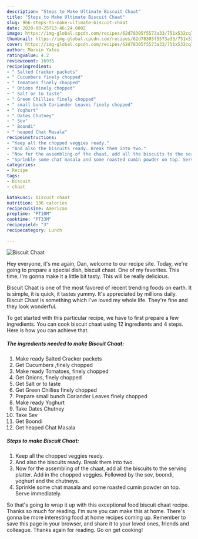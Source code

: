 ```yaml
---
description: "Steps to Make Ultimate Biscuit Chaat"
title: "Steps to Make Ultimate Biscuit Chaat"
slug: 966-steps-to-make-ultimate-biscuit-chaat
date: 2020-08-25T13:46:24.600Z
image: https://img-global.cpcdn.com/recipes/62d78305f5573a33/751x532cq70/biscuit-chaat-recipe-main-photo.jpg
thumbnail: https://img-global.cpcdn.com/recipes/62d78305f5573a33/751x532cq70/biscuit-chaat-recipe-main-photo.jpg
cover: https://img-global.cpcdn.com/recipes/62d78305f5573a33/751x532cq70/biscuit-chaat-recipe-main-photo.jpg
author: Marvin Yates
ratingvalue: 4.2
reviewcount: 16935
recipeingredient:
- " Salted Cracker packets"
- " Cucumbers finely chopped"
- " Tomatoes finely chopped"
- " Onions finely chopped"
- " Salt or to taste"
- " Green Chillies finely chopped"
- " small bunch Coriander Leaves finely chopped"
- " Yoghurt"
- " Dates Chutney"
- " Sev"
- " Boondi"
- " heaped Chat Masala"
recipeinstructions:
- "Keep all the chopped veggies ready."
- "And also the biscuits ready. Break them into two."
- "Now for the assembling of the chaat, add all the biscuits to the serving platter. Add in the chopped veggies. Followed by the sev, boondi, yoghurt and the chutneys."
- "Sprinkle some chat masala and some roasted cumin powder on top. Serve immediately."
categories:
- Recipe
tags:
- biscuit
- chaat

katakunci: biscuit chaat 
nutrition: 136 calories
recipecuisine: American
preptime: "PT10M"
cooktime: "PT33M"
recipeyield: "3"
recipecategory: Lunch

---
```



![Biscuit Chaat](https://img-global.cpcdn.com/recipes/62d78305f5573a33/751x532cq70/biscuit-chaat-recipe-main-photo.jpg)

Hey everyone, it's me again, Dan, welcome to our recipe site. Today, we're going to prepare a special dish, biscuit chaat. One of my favorites. This time, I'm gonna make it a little bit tasty. This will be really delicious.

Biscuit Chaat is one of the most favored of recent trending foods on earth. It is simple, it is quick, it tastes yummy. It's appreciated by millions daily. Biscuit Chaat is something which I've loved my whole life. They're fine and they look wonderful.




To get started with this particular recipe, we have to first prepare a few ingredients. You can cook biscuit chaat using 12 ingredients and 4 steps. Here is how you can achieve that.

<!--inarticleads1-->

##### The ingredients needed to make Biscuit Chaat:

1. Make ready  Salted Cracker packets
1. Get  Cucumbers ,finely chopped
1. Make ready  Tomatoes, finely chopped
1. Get  Onions, finely chopped
1. Get  Salt or to taste
1. Get  Green Chillies finely chopped
1. Prepare  small bunch Coriander Leaves finely chopped
1. Make ready  Yoghurt
1. Take  Dates Chutney
1. Take  Sev
1. Get  Boondi
1. Get  heaped Chat Masala




<!--inarticleads2-->

##### Steps to make Biscuit Chaat:

1. Keep all the chopped veggies ready.
1. And also the biscuits ready. Break them into two.
1. Now for the assembling of the chaat, add all the biscuits to the serving platter. Add in the chopped veggies. Followed by the sev, boondi, yoghurt and the chutneys.
1. Sprinkle some chat masala and some roasted cumin powder on top. Serve immediately.




So that's going to wrap it up with this exceptional food biscuit chaat recipe. Thanks so much for reading. I'm sure you can make this at home. There's gonna be more interesting food at home recipes coming up. Remember to save this page in your browser, and share it to your loved ones, friends and colleague. Thanks again for reading. Go on get cooking!
